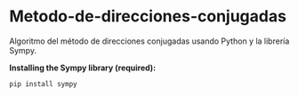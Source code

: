 # Metodo-de-direcciones-conjugadas
Algoritmo del método de direcciones conjugadas usando Python y la librería Sympy.

**Installing the Sympy library (required):**

```pip install sympy```